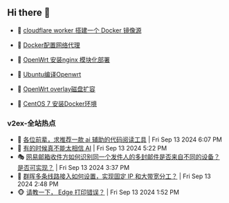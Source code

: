 ## Hi there 👋

<!--
**dkyg666/dkyg666** is a ✨ _special_ ✨ repository because its `README.md` (this file) appears on your GitHub profile.

Here are some ideas to get you started:

- 🔭 I’m currently working on ...
- 🌱 I’m currently learning ...
- 👯 I’m looking to collaborate on ...
- 🤔 I’m looking for help with ...
- 💬 Ask me about ...
- 📫 How to reach me: ...
- 😄 Pronouns: ...
- ⚡ Fun fact: ...
-->

<!-- BLOG-POST-LIST:START -->
- 🦩 [cloudflare worker 搭建一个 Docker 镜像源](http://blog.1996099.xyz/archives/cloudflare-worker-da-jian-yi-ge-docker-jing-xiang-zhan) 

- 🚦 [Docker配置网络代理](http://blog.1996099.xyz/archives/dockerpei-zhi-wang-luo-dai-li) 

- 🫶 [OpenWrt 安装nginx 模块化部署](http://blog.1996099.xyz/archives/openwrt-an-zhuang-nginx-mo-kuai-hua-bu-shu) 

- 🦄 [Ubuntu编译Openwrt](http://blog.1996099.xyz/archives/ubuntuzi-bian-yi-openwrt) 

- 🐻 [OpenWrt overlay磁盘扩容](http://blog.1996099.xyz/archives/openwrt-overlay) 

- 🤖 [CentOS 7 安装Docker环境](http://blog.1996099.xyz/archives/centos-docker) 
<!-- BLOG-POST-LIST:END -->

### v2ex-全站热点
<!-- v2ex:START -->
- 🥸 [各位前辈，求推荐一款 ai 辅助的代码阅读工具](https://www.v2ex.com/t/1072804#reply4) | Fri Sep 13 2024 6:07 PM
- 🤗 [有的时候真不能太相信 AI](https://www.v2ex.com/t/1072802#reply21) | Fri Sep 13 2024 5:22 PM
- 🎭 [网易邮箱收件方如何识别同一个发件人的多封邮件是否来自不同的设备？是否可实现？](https://www.v2ex.com/t/1072791#reply4) | Fri Sep 13 2024 3:37 PM
- 🥷 [群晖多条线路接入如何设置，实现固定 IP 和大带宽分工？](https://www.v2ex.com/t/1072784#reply4) | Fri Sep 13 2024 2:48 PM
- 🐵 [请教一下， Edge 打印错误？](https://www.v2ex.com/t/1072780#reply0) | Fri Sep 13 2024 1:52 PM<!-- v2ex:END -->

